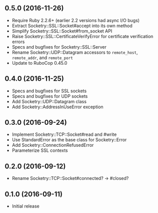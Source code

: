 ## 0.5.0 (2016-11-26)

* Require Ruby 2.2.6+ (earlier 2.2 versions had async I/O bugs)
* Extract Socketry::SSL::Socket#accept into its own method
* Simplify Socketry::SSL::Socket#from_socket API
* Raise Socketry::SSL::CertificateVerifyError for certificate verification errors
* Specs and bugfixes for Socketry::SSL::Server
* Rename Socketry::UDP::Datagram accessors to `remote_host`, `remote_addr`, and `remote_port`
* Update to RuboCop 0.45.0

## 0.4.0 (2016-11-25)

* Specs and bugfixes for SSL sockets
* Specs and bugfixes for UDP sockets
* Add Socketry::UDP::Datagram class
* Add Socketry::AddressInUseError exception

## 0.3.0 (2016-09-24)

* Implement Socketry::TCP::Socket#read and #write
* Use StandardError as the base class for Socketry::Error
* Add Socketry::ConnectionRefusedError
* Parameterize SSL contexts

## 0.2.0 (2016-09-12)

* Rename Socketry::TCP::Socket#connected? -> #closed?

## 0.1.0 (2016-09-11)

* Initial release
